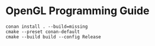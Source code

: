 # OpenGL Programming Guide

```shell
conan install . --build=missing
cmake --preset conan-default
cmake --build build --config Release
```
